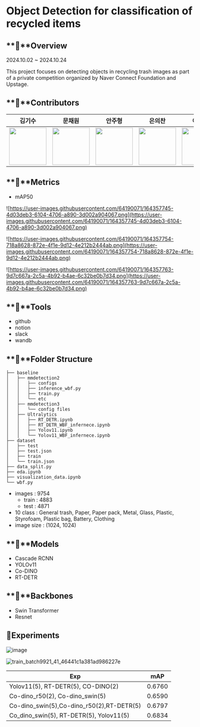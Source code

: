 # Object Detection for classification of recycled items

## **📘**Overview

2024.10.02 ~ 2024.10.24

This project focuses on detecting objects in recycling trash images as part of a private competition organized by Naver Connect Foundation and Upstage.


## **📘**Contributors

|김기수|문채원|안주형|은의찬|이재훈|장지우
|:----:|:----:|:----:|:----:|:----:|:----:|
| [<img src="https://github.com/user-attachments/assets/366fc4d1-3716-4214-a6ef-87f0a4c6147f" alt="" style="width:100px;100px;">](https://github.com/Bbuterfly) <br/> | [<img src="https://github.com/user-attachments/assets/ea61c11c-c577-45bb-ae8e-64dffa192402" alt="" style="width:100px;100px;">](https://github.com/mooniswan) <br/> | [<img src="https://github.com/user-attachments/assets/6bc5913f-6e59-4aae-9433-3db2c7251978" alt="" style="width:100px;100px;">](https://github.com/Ahn-latte) <br/> | [<img src="https://github.com/user-attachments/assets/22d440d4-516b-4973-a2fe-06adc145fa01" alt="" style="width:100px;100px;">](https://github.com/0522chan) <br/> | [<img src="https://github.com/user-attachments/assets/3ed91d99-0ad0-43ee-bb11-0aefc61a0a0e" alt="" style="width:100px;100px;">](https://github.com/syous154) <br/> | [<img src="https://github.com/user-attachments/assets/04f5faa7-05c4-4ecc-87f1-0befb53da70d" alt="" style="width:100px;100px;">](https://github.com/zangzoo) <br/> |

## **📘**Metrics

- mAP50

![https://user-images.githubusercontent.com/64190071/164357745-4d03deb3-6104-4706-a890-3d002a904067.png](https://user-images.githubusercontent.com/64190071/164357745-4d03deb3-6104-4706-a890-3d002a904067.png)

![https://user-images.githubusercontent.com/64190071/164357754-718a8628-872e-4f1e-9d12-4e212b2444ab.png](https://user-images.githubusercontent.com/64190071/164357754-718a8628-872e-4f1e-9d12-4e212b2444ab.png)

![https://user-images.githubusercontent.com/64190071/164357763-9d7c667a-2c5a-4b92-b4ae-6c32be0b7d34.png](https://user-images.githubusercontent.com/64190071/164357763-9d7c667a-2c5a-4b92-b4ae-6c32be0b7d34.png)

## **📰**Tools

- github
- notion
- slack
- wandb

## **📰**Folder Structure

```
├── baseline
│   ├── mmdetection2
│   │   ├── configs
│   │   ├── inference_wbf.py
│   │   ├── train.py
│   │   └── etc
│   ├── mmdetection3
│   │   └── config files
│   ├── Ultralytics
│   │   ├── RT_DETR.ipynb
│   │   ├── RT_DETR_WBF_infernece.ipynb
│   │   ├── Yolov11.ipynb
│   │   └── Yolov11_WBF_infernece.ipynb
├── dataset
│   ├── test
│   ├── test.json
│   ├── train
│   └── train.json
├── data_split.py
├── eda.ipynb
├── visualization_data.ipynb
└── wbf.py

```

- images : 9754
    - train : 4883
    - test : 4871
- 10 class : General trash, Paper, Paper pack, Metal, Glass, Plastic, Styrofoam, Plastic bag, Battery, Clothing
- image size :  (1024, 1024)

## **📰**Models

- Cascade RCNN
- YOLOv11
- Co-DINO
- RT-DETR

## **📰**Backbones

- Swin Transformer
- Resnet

## **📰Experiments**
![image](https://github.com/user-attachments/assets/aa7fe374-df98-4a97-b3e8-d80ae2e57b71)

![train_batch9921_41_46441c1a381ad986227e](https://github.com/user-attachments/assets/e2535cce-6b17-4713-a822-7f906d6e0a18)


| Exp | mAP |
| --- | --- |
| Yolov11(5), RT-DETR(5), CO-DINO(2) | 0.6760 |
| Co-dino_r50(2), Co-dino_swin(5) | 0.6590 |
| Co-dino_swin(5),Co-dino_r50(2),RT-DETR(5) | 0.6797 |
| Co_dino_swin(5), RT-DETR(5), Yolov11(5) | 0.6834 |


